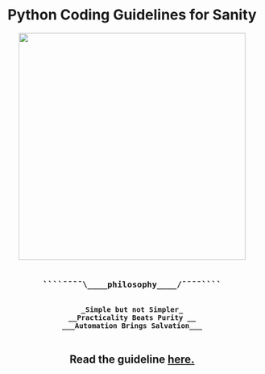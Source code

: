 <div align="center">
<h1> Python Coding Guidelines for Sanity </h1>
</div>

<span align="center">
<pre>
<a href="https://github.com/rednafi/pysanity"><img src="https://raw.githubusercontent.com/rednafi/pysanity/master/imgs/logo.png" height="450" width="450" align="center"/></a>


<h3>````¯¯¯¯\____<b>philosophy____</b>/¯¯¯¯````</h3>
<b>_Simple but not Simpler_
__Practicality Beats Purity __
___Automation Brings Salvation___
</b>
</pre>
</span>

<div align="center">
    <h2> Read the guideline <a href="https://github.com/rednafi/pysanity/blob/master/docs/guidelines.md"> here. </a></h2>
</div>
